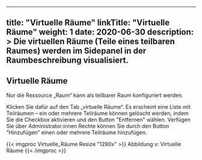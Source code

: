 
---
title: "Virtuelle Räume"
linkTitle: "Virtuelle Räume"
weight: 1
date: 2020-06-30
description: >
  Die virtuellen Räume (Teile eines teilbaren Raumes) werden im Sidepanel in der Raumbeschreibung visualisiert.
---

## Virtuelle Räume 
Nur die Ressource „Raum“ kann als teilbarer Raum konfiguriert werden. 

Klicken Sie dafür auf den Tab „virtuelle Räume“. Es erscheint eine Liste mit Teilräumen – ein oder mehrere Teilräume können gelöscht werden, indem Sie die Checkbox aktivieren und den Button "Entfernen" wählen.
Verfügen Sie über Administrator:innen Rechte können Sie durch den Button "Hinzufügen" einen oder mehrere Teilräume hinzufügen.

{{< imgproc Virtuelle_Räume Resize "1280x" >}}
Abbildung v: Virtuelle Räume
{{< /imgproc >}}
